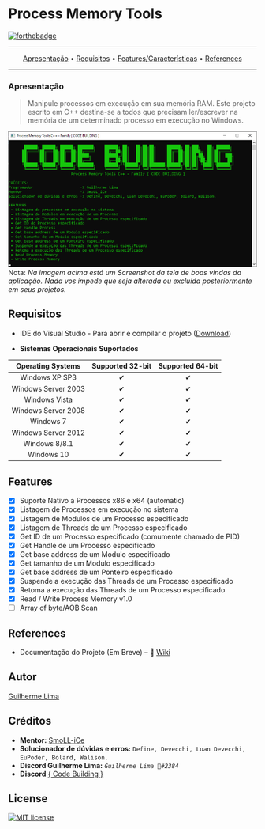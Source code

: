 # Process Memory Tools
[![forthebadge](https://forthebadge.com/images/badges/made-with-c-plus-plus.svg)](https://forthebadge.com)

-------
<p align="center">
    <a href="#Apresentação">Apresentação</a> &bull;
    <a href="#Requisitos">Requisitos</a> &bull;
    <a href="#Features">Features/Características</a> &bull;
    <a href="#References">References</a>
</p>

-------

### Apresentação
> Manipule processos em execução em sua memória RAM. Este projeto escrito em C++ destina-se a todos que precisam ler/escrever na memória de um determinado processo em execução no Windows.

![Print UI](README/print.png)
Nota: *Na imagem acima está um Screenshot da tela de boas vindas da aplicação. Nada vos impede que seja alterada ou excluída posteriormente em seus projetos.*

## Requisitos
* IDE do Visual Studio - Para abrir e compilar o projeto ([Download](https://visualstudio.microsoft.com/pt-br/))

- __Sistemas Operacionais Suportados__

|  Operating Systems  | Supported 32-bit | Supported 64-bit |
|:-------------------:|:----------------:|:----------------:|
| Windows XP SP3      |         ✔        |         ✔        |
| Windows Server 2003 |         ✔        |         ✔        |
| Windows Vista       |         ✔        |         ✔        |
| Windows Server 2008 |         ✔        |         ✔        |
| Windows 7           |         ✔        |         ✔        |
| Windows Server 2012 |         ✔        |         ✔        |
| Windows 8/8.1       |         ✔        |         ✔        |
| Windows 10          |         ✔        |         ✔        |

## Features
- [X] Suporte Nativo a Processos x86 e x64 (automatic)
- [X] Listagem de Processos em execução no sistema
- [X] Listagem de Modulos de um Processo especificado
- [X] Listagem de Threads de um Processo especificado
- [X] Get ID de um Processo especificado (comumente chamado de PID)
- [X] Get Handle de um Processo especificado
- [X] Get base address de um Modulo especificado
- [X] Get tamanho de um Modulo especificado
- [X] Get base address de um Ponteiro especificado
- [X] Suspende a execução das Threads de um Processo especificado
- [X] Retoma a execução das Threads de um Processo especificado
- [X] Read / Write Process Memory v1.0
- [ ] Array of byte/AOB Scan 

## References
- Documentação do Projeto (Em Breve) – :notebook: [Wiki](https://github.com/guilhermelim/Process-Memory-Tools)


## Autor
[Guilherme Lima](https://github.com/guilhermelim)


## Créditos
- __Mentor:__ [SmoLL-iCe](https://github.com/SmoLL-iCe)
- __Solucionador de dúvidas e erros:__ `Define, Devecchi, Luan Devecchi, EuPoder, Bolard, Walison.`
- __Discord Guilherme Lima:__ *`Guilherme Lima 👑#2384`*
- __Discord__ [{ Code Building }](https://discord.gg/tDbJQ4K)

## License
[![MIT license](https://img.shields.io/badge/License-MIT-blue.svg)](https://raw.githubusercontent.com/guilhermelim/Process-Memory-Tools/master/LICENSE)
